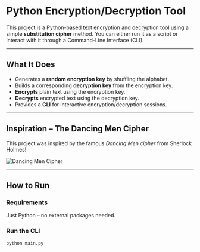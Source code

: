 # Python Encryption/Decryption Tool

This project is a Python-based text encryption and decryption tool using a simple **substitution cipher** method. You can either run it as a script or interact with it through a Command-Line Interface (CLI).

---

## What It Does

- Generates a **random encryption key** by shuffling the alphabet.
- Builds a corresponding **decryption key** from the encryption key.
- **Encrypts** plain text using the encryption key.
- **Decrypts** encrypted text using the decryption key.
- Provides a **CLI** for interactive encryption/decryption sessions.

---

## Inspiration – The Dancing Men Cipher

This project was inspired by the famous *Dancing Men cipher* from Sherlock Holmes!

![Dancing Men Cipher](dancingmen.gif)

---

## How to Run

### Requirements

Just Python – no external packages needed.

### Run the CLI

```bash
python main.py
